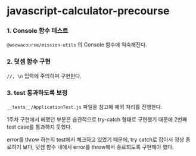 # javascript-calculator-precourse

### 1. Console 함수 테스트

`@woowacourse/mission-utils` 의 Console 함수에 익숙해진다.

### 2. 덧셈 함수 구현

`//, \n` 입력에 주의하며 구현한다.

### 3. test 통과하도록 보정

`__tests__/ApplicationTest.js` 파일을 참고해 예외 처리를 진행한다.

1주차 구현에서 헤맸던 부분은 습관적으로 try-catch 형태로 구현했기 때문에 2번째 test case를 통과하지 못했다.

error를 throw 하는지 test에서 체크하고 있었기 때문에, try catch로 잡아서 정상 종료하기 보다, 덧셈 함수 내에서 error를 throw해서 종료되도록 구현해야 했다.
